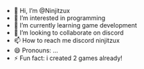 - 👋 Hi, I’m @Ninjitzux
- 👀 I’m interested in programming
- 🌱 I’m currently learning game development 
- 💞️ I’m looking to collaborate on discord
- 📫 How to reach me discord ninjitzux
- 😄 Pronouns: ...
- ⚡ Fun fact: i created 2 games already!

<!---
Ninjitzux/Ninjitzux is a ✨ special ✨ repository because its `README.md` (this file) appears on your GitHub profile.
You can click the Preview link to take a look at your changes.
--->
